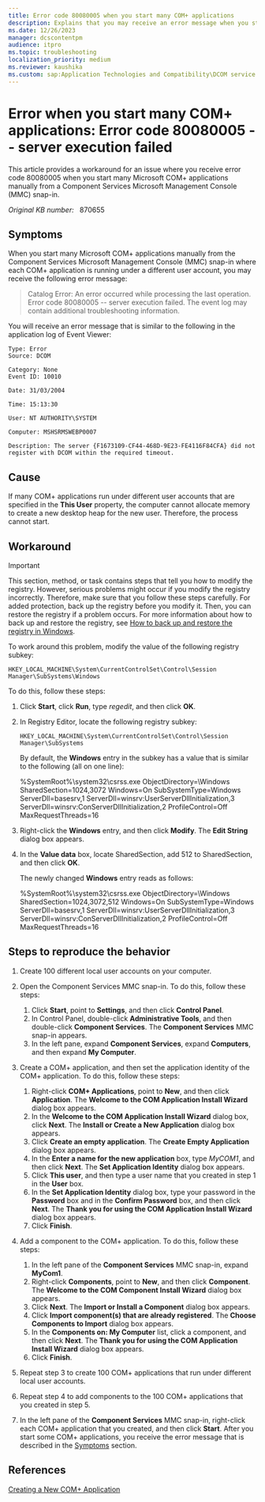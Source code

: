 ```yaml
---
title: Error code 80080005 when you start many COM+ applications
description: Explains that you may receive an error message when you start lots of COM+ applications manually from a Component Services MMC snap-in. Provides a resolution to change the value of a registry key that allows more COM+ applications to run.
ms.date: 12/26/2023
manager: dcscontentpm
audience: itpro
ms.topic: troubleshooting
localization_priority: medium
ms.reviewer: kaushika
ms.custom: sap:Application Technologies and Compatibility\DCOM service startup and permissions, csstroubleshoot
---
```

# Error when you start many COM+ applications: Error code 80080005 -- server execution failed

This article provides a workaround for an issue where you receive error code 80080005 when you start many Microsoft COM+ applications manually from a Component Services Microsoft Management Console (MMC) snap-in.

_Original KB number:_ &nbsp; 870655

## Symptoms

When you start many Microsoft COM+ applications manually from the Component Services Microsoft Management Console (MMC) snap-in where each COM+ application is running under a different user account, you may receive the following error message:

> Catalog Error: An error occurred while processing the last operation. Error code 80080005 -- server execution failed. The event log may contain additional troubleshooting information.

You will receive an error message that is similar to the following in the application log of Event Viewer:

```output
Type: Error
Source: DCOM

Category: None
Event ID: 10010

Date: 31/03/2004

Time: 15:13:30

User: NT AUTHORITY\SYSTEM

Computer: MSHSRMSWEBP0007

Description: The server {F1673109-CF44-468D-9E23-FE4116F84CFA} did not register with DCOM within the required timeout.
```

## Cause

If many COM+ applications run under different user accounts that are specified in the **This User** property, the computer cannot allocate memory to create a new desktop heap for the new user. Therefore, the process cannot start.

## Workaround

> [!IMPORTANT]
> This section, method, or task contains steps that tell you how to modify the registry. However, serious problems might occur if you modify the registry incorrectly. Therefore, make sure that you follow these steps carefully. For added protection, back up the registry before you modify it. Then, you can restore the registry if a problem occurs. For more information about how to back up and restore the registry, see [How to back up and restore the registry in Windows](https://support.microsoft.com/help/322756).

To work around this problem, modify the value of the following registry subkey:

`HKEY_LOCAL_MACHINE\System\CurrentControlSet\Control\Session Manager\SubSystems\Windows`

To do this, follow these steps:

1. Click **Start**, click **Run**, type *regedit*, and then click **OK**.
2. In Registry Editor, locate the following registry subkey:

    `HKEY_LOCAL_MACHINE\System\CurrentControlSet\Control\Session Manager\SubSystems`

    By default, the **Windows** entry in the subkey has a value that is similar to the following (all on one line):

    %SystemRoot%\\system32\\csrss.exe ObjectDirectory=\\Windows SharedSection=1024,3072 Windows=On SubSystemType=Windows ServerDll=basesrv,1 ServerDll=winsrv:UserServerDllInitialization,3 ServerDll=winsrv:ConServerDllInitialization,2 ProfileControl=Off MaxRequestThreads=16

3. Right-click the **Windows** entry, and then click **Modify**. The **Edit String** dialog box appears.
4. In the **Value data** box, locate SharedSection, add 512 to SharedSection, and then click **OK**.

    The newly changed **Windows** entry reads as follows:

    %SystemRoot%\\system32\\csrss.exe ObjectDirectory=\\Windows SharedSection=1024,3072,512 Windows=On SubSystemType=Windows ServerDll=basesrv,1 ServerDll=winsrv:UserServerDllInitialization,3 ServerDll=winsrv:ConServerDllInitialization,2 ProfileControl=Off MaxRequestThreads=16

## Steps to reproduce the behavior

1. Create 100 different local user accounts on your computer.

2. Open the Component Services MMC snap-in. To do this, follow these steps:
    1. Click **Start**, point to **Settings**, and then click **Control Panel**.
    2. In Control Panel, double-click **Administrative Tools**, and then double-click **Component Services**. The **Component Services** MMC snap-in appears.
    3. In the left pane, expand **Component Services**, expand **Computers**, and then expand **My Computer**.

3. Create a COM+ application, and then set the application identity of the COM+ application. To do this, follow these steps:
    1. Right-click **COM+ Applications**, point to **New**, and then click **Application**. The **Welcome to the COM Application Install Wizard** dialog box appears.
    2. In the **Welcome to the COM Application Install Wizard** dialog box, click **Next**. The **Install or Create a New Application** dialog box appears.
    3. Click **Create an empty application**. The **Create Empty Application** dialog box appears.
    4. In the **Enter a name for the new application** box, type *MyCOM1*, and then click **Next**. The **Set Application Identity** dialog box appears.
    5. Click **This user**, and then type a user name that you created in step 1 in the **User** box.
    6. In the **Set Application Identity** dialog box, type your password in the **Password** box and in the **Confirm Password** box, and then click **Next**. The **Thank you for using the COM Application Install Wizard** dialog box appears.
    7. Click **Finish**.

4. Add a component to the COM+ application. To do this, follow these steps:
    1. In the left pane of the **Component Services** MMC snap-in, expand **MyCom1**.
    2. Right-click **Components**, point to **New**, and then click **Component**. The **Welcome to the COM Component Install Wizard** dialog box appears.
    3. Click **Next**. The **Import or Install a Component** dialog box appears.
    4. Click **Import component(s) that are already registered**. The **Choose Components to Import** dialog box appears.
    5. In the **Components on: My Computer** list, click a component, and then click **Next**. The **Thank you for using the COM Application Install Wizard** dialog box appears.
    6. Click **Finish**.

5. Repeat step 3 to create 100 COM+ applications that run under different local user accounts.

6. Repeat step 4 to add components to the 100 COM+ applications that you created in step 5.

7. In the left pane of the **Component Services** MMC snap-in, right-click each COM+ application that you created, and then click **Start**. After you start some COM+ applications, you receive the error message that is described in the [Symptoms](#symptoms) section.

## References

[Creating a New COM+ Application](/windows/win32/cossdk/creating-a-new-com--application)
